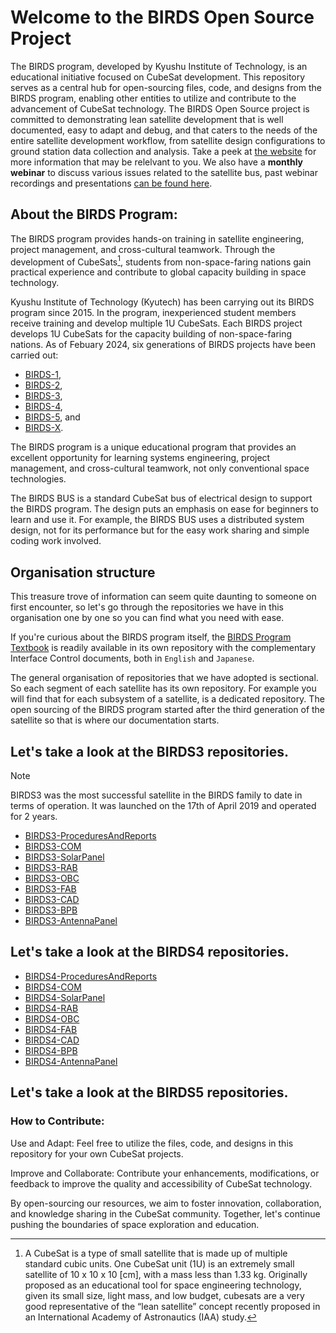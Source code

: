 # Welcome to the BIRDS Open Source Project

The BIRDS program, developed by Kyushu Institute of Technology, is an educational initiative focused on CubeSat development. 
This repository serves as a central hub for open-sourcing files, code, and designs from the BIRDS program, enabling other entities to utilize and contribute to the advancement of CubeSat technology. The BIRDS Open Source project is committed to demonstrating lean satellite development that is well documented, easy to adapt and debug, and that caters to the needs of the entire satellite development workflow, from satellite design configurations to ground station data collection and analysis. Take a peek at [the website](https://birdsopensource.github.io/) for more information that may be relelvant to you. We also have a **monthly webinar** to discuss various issues related to the satellite bus, past webinar recordings and presentations [can be found here](https://birds-project.com/open-source/).

## About the BIRDS Program:

The BIRDS program provides hands-on training in satellite engineering, project management, and cross-cultural teamwork. 
Through the development of CubeSats[^1], students from non-space-faring nations gain practical experience and contribute to global capacity building in space technology.
[^1]: A CubeSat is a type of small satellite that is made up of multiple standard cubic units. 
  One CubeSat unit (1U) is an extremely small satellite of 10 x 10 x 10 [cm], with a mass less than 1.33 kg. 
Originally proposed as an educational tool for space engineering technology, given its small size, light mass, and low budget, cubesats are a very good representative of the “lean satellite” concept recently proposed in an International Academy of Astronautics (IAA) study. 

Kyushu Institute of Technology (Kyutech) has been carrying out its BIRDS program since 2015. In the program, inexperienced student members receive training and develop multiple 1U CubeSats. Each BIRDS project develops 1U CubeSats for the capacity building of non-space-faring nations. As of Febuary 2024, six generations of BIRDS projects have been carried
out: 
* [BIRDS-1](https://birds1.birds-project.com/),
* [BIRDS-2](https://birds2.birds-project.com/),
* [BIRDS-3](https://birds3.birds-project.com/),
* [BIRDS-4](https://birds4.birds-project.com/),
* [BIRDS-5](https://birds5.birds-project.com/), and
* [BIRDS-X](https://birds-x.birds-project.com/).

The BIRDS program is a unique educational program that provides an excellent opportunity for learning systems
engineering, project management, and cross-cultural teamwork, not only conventional space technologies.  

The BIRDS BUS is a standard CubeSat bus of electrical design to support the BIRDS program. The design puts an emphasis on ease for beginners to learn and use it. 
For example, the BIRDS BUS uses a distributed system design, not for its performance but for the easy work sharing and simple coding work involved. 

## Organisation structure
This treasure trove of information can seem quite daunting to someone on first encounter, so let's go through the repositories we have in this organisation one by one so you can find what you need with ease.

If you're curious about the BIRDS program itself, the [BIRDS Program Textbook](https://github.com/BIRDSOpenSource/BIRDS-GeneralDocumentation) is readily available in its own repository with the complementary Interface Control documents, both in `English` and `Japanese`.

The general organisation of repositories that we have adopted is sectional. So each segment of each satellite has its own repository.
For example you will find that for each subsystem of a satellite, is a dedicated repository. The open sourcing of the BIRDS program started after the third generation of the satellite so that is where our documentation starts.

## Let's take a look at the BIRDS3 repositories.
> [!NOTE]
> BIRDS3 was the most successful satellite in the BIRDS family to date in terms of operation. It was launched on the 17th of April 2019 and operated for 2 years.

* [BIRDS3-ProceduresAndReports](https://github.com/BIRDSOpenSource/BIRDS3-ProceduresAndReports)
* [BIRDS3-COM](https://github.com/BIRDSOpenSource/BIRDS3-COM)
* [BIRDS3-SolarPanel](https://github.com/BIRDSOpenSource/BIRDS3-SolarPanel)
* [BIRDS3-RAB](https://github.com/BIRDSOpenSource/BIRDS3-RAB)
* [BIRDS3-OBC](https://github.com/BIRDSOpenSource/BIRDS3-OBC)
* [BIRDS3-FAB](https://github.com/BIRDSOpenSource/BIRDS3-FAB)
* [BIRDS3-CAD](https://github.com/BIRDSOpenSource/BIRDS3-CAD)
* [BIRDS3-BPB](https://github.com/BIRDSOpenSource/BIRDS3-BPB)
* [BIRDS3-AntennaPanel](https://github.com/BIRDSOpenSource/BIRDS3-AntennaPanel)

## Let's take a look at the BIRDS4 repositories.

* [BIRDS4-ProceduresAndReports](https://github.com/BIRDSOpenSource/BIRDS4-ProceduresAndReports)
* [BIRDS4-COM](https://github.com/BIRDSOpenSource/BIRDS4-COM)
* [BIRDS4-SolarPanel](https://github.com/BIRDSOpenSource/BIRDS4-SolarPanel)
* [BIRDS4-RAB](https://github.com/BIRDSOpenSource/BIRDS4-RAB)
* [BIRDS4-OBC](https://github.com/BIRDSOpenSource/BIRDS4-OBC)
* [BIRDS4-FAB](https://github.com/BIRDSOpenSource/BIRDS4-FAB)
* [BIRDS4-CAD](https://github.com/BIRDSOpenSource/BIRDS4-CAD)
* [BIRDS4-BPB](https://github.com/BIRDSOpenSource/BIRDS4-BPB)
* [BIRDS4-AntennaPanel](https://github.com/BIRDSOpenSource/BIRDS4-AntennaPanel)

## Let's take a look at the BIRDS5 repositories.


### How to Contribute:

Use and Adapt: Feel free to utilize the files, code, and designs in this repository for your own CubeSat projects.

Improve and Collaborate: Contribute your enhancements, modifications, or feedback to improve the quality and accessibility of CubeSat technology.

By open-sourcing our resources, we aim to foster innovation, collaboration, and knowledge sharing in the CubeSat community. 
Together, let's continue pushing the boundaries of space exploration and education.
